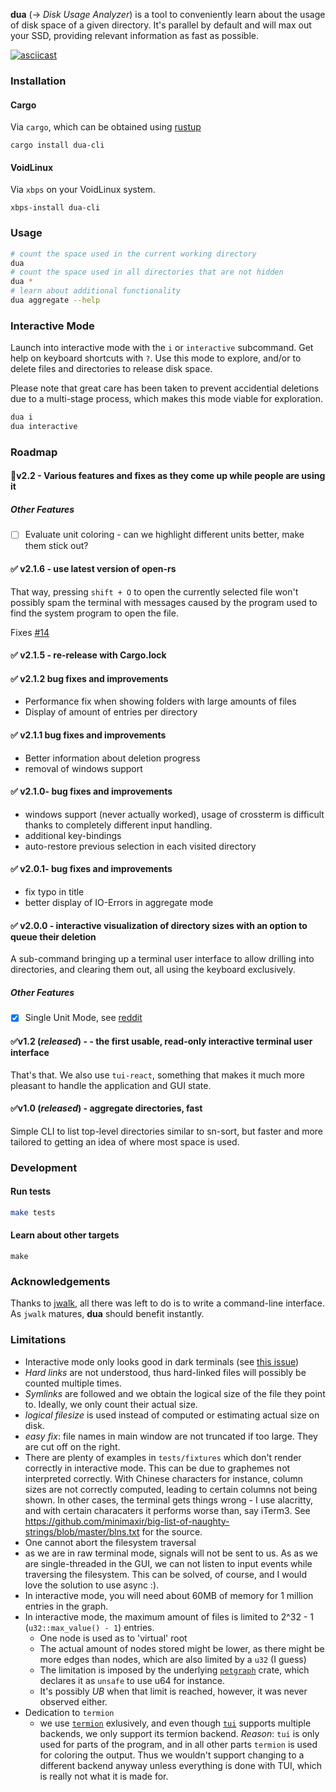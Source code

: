 **dua** (-> _Disk Usage Analyzer_) is a tool to conveniently learn about the usage of disk space of a given directory. It's parallel by default and will max out your SSD, providing relevant information as fast as possible.

[![asciicast](https://asciinema.org/a/AaFU0fPE2E612XCjpNg9JeAgX.svg)](https://asciinema.org/a/AaFU0fPE2E612XCjpNg9JeAgX)

### Installation
#### Cargo
Via `cargo`, which can be obtained using [rustup][rustup]

```
cargo install dua-cli
```
#### VoidLinux
Via `xbps` on your VoidLinux system.

```
xbps-install dua-cli
```

### Usage

```bash
# count the space used in the current working directory
dua
# count the space used in all directories that are not hidden
dua *
# learn about additional functionality
dua aggregate --help
```

### Interactive Mode

Launch into interactive mode with the `i` or `interactive` subcommand. Get help on keyboard
shortcuts with `?`.
Use this mode to explore, and/or to delete files and directories to release disk space.

Please note that great care has been taken to prevent accidential deletions due to a multi-stage
process, which makes this mode viable for exploration.

```bash
dua i
dua interactive
```

### Roadmap

#### 🚧v2.2  - Various features and fixes as they come up while people are using it

##### Other Features

 * [ ] Evaluate unit coloring - can we highlight different units better, make them stick out?
 
#### ✅ v2.1.6 - use latest version of open-rs

That way, pressing `shift + O` to open the currently selected file won't possibly spam the terminal
with messages caused by the program used to find the system program to open the file.

Fixes [#14](https://github.com/Byron/dua-cli/issues/14)

#### ✅ v2.1.5 - re-release with Cargo.lock

#### ✅ v2.1.2 bug fixes and improvements

* Performance fix when showing folders with large amounts of files
* Display of amount of entries per directory

#### ✅ v2.1.1 bug fixes and improvements

* Better information about deletion progress
* removal of windows support

#### ✅ v2.1.0- bug fixes and improvements

* windows support (never actually worked), usage of crossterm is difficult thanks to completely
  different input handling.
* additional key-bindings
* auto-restore previous selection in each visited directory

#### ✅ v2.0.1- bug fixes and improvements

* fix typo in title 
* better display of IO-Errors in aggregate mode

#### ✅ v2.0.0 - interactive visualization of directory sizes with an option to queue their deletion

A sub-command bringing up a terminal user interface to allow drilling into directories, and clearing them out, all using the keyboard exclusively.

##### Other Features

 * [x] Single Unit Mode, see [reddit](https://www.reddit.com/r/rust/comments/bvjtan/introducing_dua_a_parallel_du_for_humans/epsroxg/)

#### ✅v1.2 (_released_) - - the first usable, read-only interactive terminal user interface

That's that. We also use `tui-react`, something that makes it much more pleasant to handle the
application and GUI state.

#### ✅v1.0 (_released_) - aggregate directories, fast

Simple CLI to list top-level directories similar to sn-sort, but faster and more tailored to getting an idea of where most space is used.

### Development

#### Run tests

```bash
make tests
```

#### Learn about other targets

```
make
```

### Acknowledgements

Thanks to [jwalk][jwalk], all there was left to do is to write a command-line interface. As `jwalk` matures, **dua** should benefit instantly.

### Limitations

* Interactive mode only looks good in dark terminals (see [this issue](https://github.com/Byron/dua-cli/issues/13))
* _Hard links_ are not understood, thus hard-linked files will possibly be counted multiple times.
* _Symlinks_ are followed and we obtain the logical size of the file they point to. Ideally, we only
  count their actual size.
* _logical filesize_ is used instead of computed or estimating actual size on disk.
* _easy fix_: file names in main window are not truncated if too large. They are cut off on the right.
* There are plenty of examples in `tests/fixtures` which don't render correctly in interactive mode.
  This can be due to graphemes not interpreted correctly. With Chinese characters for instance,
  column sizes are not correctly computed, leading to certain columns not being shown.
  In other cases, the terminal gets things wrong - I use alacritty, and with certain characaters it
  performs worse than, say iTerm3.
  See https://github.com/minimaxir/big-list-of-naughty-strings/blob/master/blns.txt for the source.
* One cannot abort the filesystem traversal
 * as we are in raw terminal mode, signals will not be sent to us. As as we are single-threaded in
   the GUI, we can not listen to input events while traversing the filesystem. This can be solved,
   of course, and I would love the solution to use async :).
* In interactive mode, you will need about 60MB of memory for 1 million entries in the graph.
* In interactive mode, the maximum amount of files is limited to 2^32 - 1 (`u32::max_value() - 1`) entries.
  * One node is used as to 'virtual' root
  * The actual amount of nodes stored might be lower, as there might be more edges than nodes, which are also limited by a `u32` (I guess)
  * The limitation is imposed by the underlying [`petgraph`][petgraph] crate, which declares it as `unsafe` to use u64 for instance.
  * It's possibly *UB* when that limit is reached, however, it was never observed either.
* Dedication to `termion`
  * we use [`termion`][termion] exlusively, and even though [`tui`][tui] supports multiple backends, we only support its termion backend. _Reason_: `tui` is only used for parts of the program, and in all other parts `termion` is used for coloring the output. Thus we wouldn't support changing to a different backend anyway unless everything is done with TUI, which is really not what it is made for.


[petgraph]: https://crates.io/crates/petgraph
[rustup]: https://rustup.rs/
[jwalk]: https://crates.io/crates/jwalk
[termion]: https://crates.io/crates/termion
[tui]: https://github.com/fdehau/tui-rs
